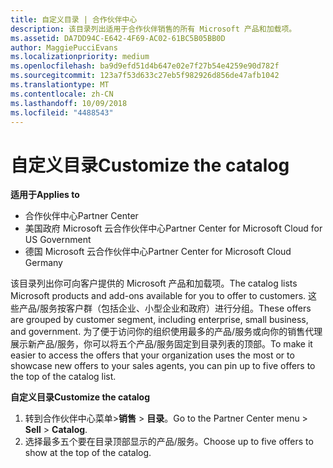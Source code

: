 ```yaml
---
title: 自定义目录 | 合作伙伴中心
description: 该目录列出适用于合作伙伴销售的所有 Microsoft 产品和加载项。
ms.assetid: DA7DD94C-E642-4F69-AC02-61BC5B05BB0D
author: MaggiePucciEvans
ms.localizationpriority: medium
ms.openlocfilehash: ba9d9efd51d4b647e02e7f27b54e4259e90d782f
ms.sourcegitcommit: 123a7f53d633c27eb5f982926d856de47afb1042
ms.translationtype: MT
ms.contentlocale: zh-CN
ms.lasthandoff: 10/09/2018
ms.locfileid: "4488543"
---
```

# <a name="customize-the-catalog"></a><span data-ttu-id="a645e-103">自定义目录</span><span class="sxs-lookup"><span data-stu-id="a645e-103">Customize the catalog</span></span>

**<span data-ttu-id="a645e-104">适用于</span><span class="sxs-lookup"><span data-stu-id="a645e-104">Applies to</span></span>**

-  <span data-ttu-id="a645e-105">合作伙伴中心</span><span class="sxs-lookup"><span data-stu-id="a645e-105">Partner Center</span></span>
-  <span data-ttu-id="a645e-106">美国政府 Microsoft 云合作伙伴中心</span><span class="sxs-lookup"><span data-stu-id="a645e-106">Partner Center for Microsoft Cloud for US Government</span></span>
-  <span data-ttu-id="a645e-107">德国 Microsoft 云合作伙伴中心</span><span class="sxs-lookup"><span data-stu-id="a645e-107">Partner Center for Microsoft Cloud Germany</span></span>

<span data-ttu-id="a645e-108">该目录列出你可向客户提供的 Microsoft 产品和加载项。</span><span class="sxs-lookup"><span data-stu-id="a645e-108">The catalog lists Microsoft products and add-ons available for you to offer to customers.</span></span> <span data-ttu-id="a645e-109">这些产品/服务按客户群（包括企业、小型企业和政府）进行分组。</span><span class="sxs-lookup"><span data-stu-id="a645e-109">These offers are grouped by customer segment, including enterprise, small business, and government.</span></span> <span data-ttu-id="a645e-110">为了便于访问你的组织使用最多的产品/服务或向你的销售代理展示新产品/服务，你可以将五个产品/服务固定到目录列表的顶部。</span><span class="sxs-lookup"><span data-stu-id="a645e-110">To make it easier to access the offers that your organization uses the most or to showcase new offers to your sales agents, you can pin up to five offers to the top of the catalog list.</span></span>

**<span data-ttu-id="a645e-111">自定义目录</span><span class="sxs-lookup"><span data-stu-id="a645e-111">Customize the catalog</span></span>**

1.  <span data-ttu-id="a645e-112">转到合作伙伴中心菜单&gt;**销售** &gt; **目录**。</span><span class="sxs-lookup"><span data-stu-id="a645e-112">Go to the Partner Center menu &gt; **Sell** &gt; **Catalog**.</span></span>
2.  <span data-ttu-id="a645e-113">选择最多五个要在目录顶部显示的产品/服务。</span><span class="sxs-lookup"><span data-stu-id="a645e-113">Choose up to five offers to show at the top of the catalog.</span></span>

 

 



